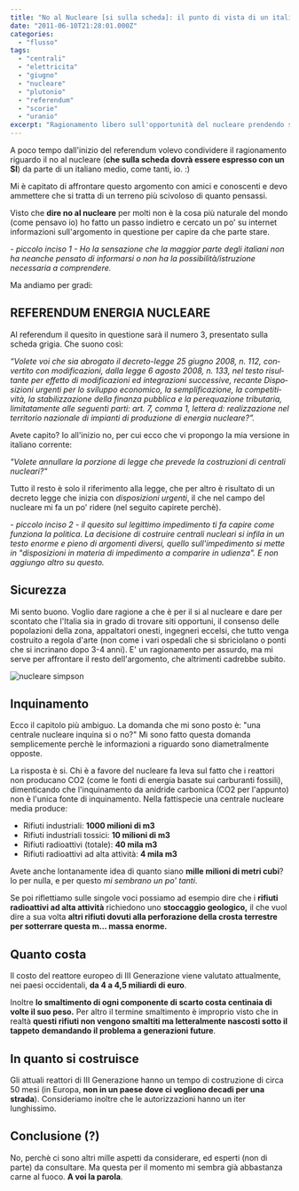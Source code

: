 ```yaml
---
title: "No al Nucleare [si sulla scheda]: il punto di vista di un italiano medio"
date: "2011-06-10T21:28:01.000Z"
categories: 
  - "flusso"
tags: 
  - "centrali"
  - "elettricita"
  - "giugno"
  - "nucleare"
  - "plutonio"
  - "referendum"
  - "scorie"
  - "uranio"
excerpt: "Ragionamento libero sull'opportunità del nucleare prendendo spunto da varie fonti. Fatto da un italiano medio per italiani medi."
---
```


A poco tempo dall'inizio del referendum volevo condividere il ragionamento riguardo il no al nucleare (**che sulla scheda dovrà essere espresso con un SI**) da parte di un italiano medio, come tanti, io. :)

Mi è capitato di affrontare questo argomento con amici e conoscenti e devo ammettere che si tratta di un terreno più scivoloso di quanto pensassi.

Visto che **dire no al nucleare** per molti non è la cosa più naturale del mondo (come pensavo io) ho fatto un passo indietro e cercato un po' su internet informazioni sull'argomento in questione per capire da che parte stare.

_\- piccolo inciso 1 - Ho la sensazione che la maggior parte degli italiani non ha neanche pensato di informarsi o non ha la possibilità/istruzione necessaria a comprendere._

Ma andiamo per gradi:

## RE­FE­REN­DUM ENER­GIA NUCLEARE

Al referendum il quesito in questione sarà il numero 3, presentato sulla scheda grigia. Che suono così:

_“Vo­lete voi che sia abro­gato il decreto-legge 25 giu­gno 2008, n. 112, con­ver­tito con mo­di­fi­ca­zioni, dalla legge 6 ago­sto 2008, n. 133, nel te­sto ri­sul­tante per ef­fetto di mo­di­fi­ca­zioni ed in­te­gra­zioni suc­ces­sive, re­cante Di­spo­si­zioni ur­genti per lo svi­luppo eco­no­mico, la sem­pli­fi­ca­zione, la com­pe­ti­ti­vità, la sta­bi­liz­za­zione della fi­nanza pub­blica e la pe­re­qua­zione tri­bu­ta­ria, li­mi­ta­ta­mente alle se­guenti parti: art. 7, comma 1, let­tera d: rea­liz­za­zione nel ter­ri­to­rio na­zio­nale di im­pianti di pro­du­zione di ener­gia nucleare?”._

Avete capito? Io all'inizio no, per cui ecco che vi propongo la mia versione in italiano corrente:

_"Volete annullare la porzione di legge che prevede la costruzioni di centrali nucleari?"_

Tutto il resto è solo il riferimento alla legge, che per altro è risultato di un decreto legge che inizia con _disposizioni urgenti_, il che nel campo del nucleare mi fa un po' ridere (nel seguito capirete perchè).

_\- piccolo inciso 2 - il quesito sul legittimo impedimento ti fa capire come funziona la politica. La decisione di costruire centrali nucleari si infila in un testo enorme e pieno di argomenti diversi, quello sull'impedimento si mette in "di­spo­si­zioni in ma­te­ria di im­pe­di­mento a com­pa­rire in udienza". E non aggiungo altro su questo._

## Sicurezza

Mi sento buono. Voglio dare ragione a che è per il si al nucleare e dare per scontato che l'Italia sia in grado di trovare siti opportuni, il consenso delle popolazioni della zona, appaltatori onesti, ingegneri eccelsi, che tutto venga costruito a regola d'arte (non come i vari ospedali che si sbriciolano o ponti che si incrinano dopo 3-4 anni). E' un ragionamento per assurdo, ma mi serve per affrontare il resto dell'argomento, che altrimenti cadrebbe subito.

![](https://enricodeleo.s3.eu-south-1.amazonaws.com/uploads/2011/06/r742108_6080651-565x424.jpg" "nucleare simpson")

## Inquinamento

Ecco il capitolo più ambiguo. La domanda che mi sono posto è: "una centrale nucleare inquina si o no?" Mi sono fatto questa domanda semplicemente perchè le informazioni a riguardo sono diametralmente opposte.

La risposta è si. Chi è a favore del nucleare fa leva sul fatto che i reattori non producano CO2 (come le fonti di energia basate sui carburanti fossili), dimenticando che l'inquinamento da anidride carbonica (CO2 per l'appunto) non è l'unica fonte di inquinamento. Nella fattispecie una centrale nucleare media produce:

- Rifiuti industriali: **1000 milioni di m3**
- Rifiuti industriali tossici: **10 milioni di m3**
- Rifiuti radioattivi (totale): **40 mila m3**
- Rifiuti radioattivi ad alta attività: **4 mila m3**

Avete anche lontanamente idea di quanto siano **mille milioni di metri cubi**? Io per nulla, e per questo _mi sembrano un po' tanti_.

Se poi riflettiamo sulle singole voci possiamo ad esempio dire che i **rifiuti radioattivi ad alta attività** richiedono uno **stoccaggio geologico,** il che vuol dire a sua volta **altri rifiuti dovuti alla perforazione della crosta terrestre per sotterrare questa m... massa enorme.**

## Quanto costa

Il costo del reattore europeo di III Generazione viene valutato attualmente, nei paesi occidentali, **da 4 a 4,5 miliardi di euro**.

Inoltre **lo smaltimento di ogni componente di scarto costa centinaia di volte il suo peso.** Per altro il termine smaltimento è improprio visto che in realtà **questi rifiuti non vengono smaltiti ma letteralmente nascosti sotto il tappeto** **demandando il problema a generazioni future**.

## In quanto si costruisce

Gli attuali reattori di III Generazione hanno un tempo di costruzione di circa 50 mesi (in Europa, **non in un paese dove ci vogliono decadi per una strada**). Consideriamo inoltre che le autorizzazioni hanno un iter lunghissimo.

## Conclusione (?)

No, perchè ci sono altri mille aspetti da considerare, ed esperti (non di parte) da consultare. Ma questa per il momento mi sembra già abbastanza carne al fuoco. **A voi la parola**.
